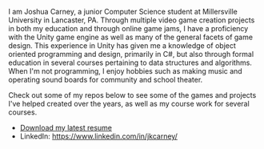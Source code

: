 I am Joshua Carney, a junior Computer Science student at Millersville University in Lancaster, PA. Through multiple video game creation projects in both my education and through online game jams, I have a proficiency with the Unity game engine as well as many of the general facets of game design. This experience in Unity has given me a knowledge of object oriented programming and design, primarily in C#, but also through formal education in several courses pertaining to data structures and algorithms. When I'm not programming, I enjoy hobbies such as making music and operating sound boards for community and school theater. 

Check out some of my repos below to see some of the games and projects I've helped created over the years, as well as my course work for several courses.

- [Download my latest resume](https://www.dl.dropboxusercontent.com/s/dwxvyjc5k29q0su/Joshua_Carney_Resume_2021.pdf?dl=0)
- LinkedIn: https://www.linkedin.com/in/jkcarney/
